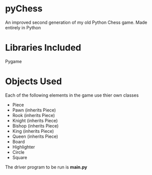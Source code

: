 # pyChess
An improved second generation of my old Python Chess game. Made entirely in Python


# Libraries Included
Pygame


# Objects Used

Each of the following elements in the game use thier own classes

- Piece
- Pawn (inherits Piece)
- Rook (inherits Piece)
- Knight (inherits Piece)
- Bishop (inherits Piece)
- King (inherits Piece)
- Queen (inherits Piece)
- Board
- Highlighter
- Circle
- Square



The driver program to be run is **main.py**

